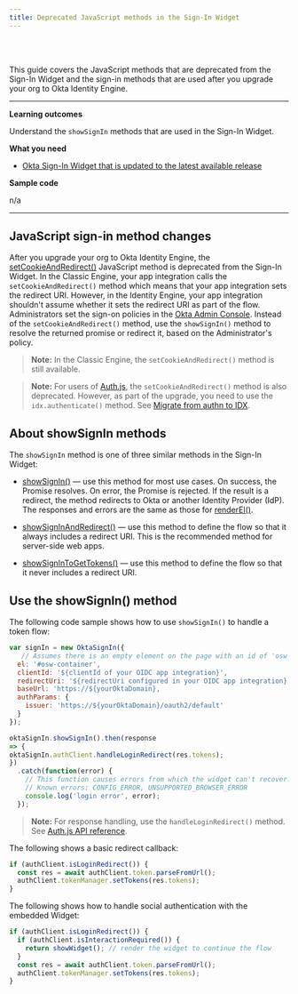 ```yaml
---
title: Deprecated JavaScript methods in the Sign-In Widget
---
```


<ApiLifecycle access="ie" /><br>
<ApiLifecycle access="Limited GA" /><br>

This guide covers the JavaScript methods that are deprecated from the Sign-In Widget and the sign-in methods that are used after you upgrade your org to Okta Identity Engine.

---
**Learning outcomes**

Understand the `showSignIn` methods that are used in the Sign-In Widget.

**What you need**

* [Okta Sign-In Widget that is updated to the latest available release](/docs/guides/oie-upgrade-sign-in-widget/main/)

**Sample code**

n/a

---

## JavaScript sign-in method changes

After you upgrade your org to Okta Identity Engine, the [setCookieAndRedirect()](https://github.com/okta/okta-signin-widget#renderel) JavaScript method is deprecated from the Sign-In Widget. In the Classic Engine, your app integration calls the `setCookieAndRedirect()` method which means that your app integration sets the redirect URI. However, in the Identity Engine, your app integration shouldn't assume whether it sets the redirect URI as part of the flow. Administrators set the sign-on policies in the [Okta Admin Console](https://help.okta.com/okta_help.htm?type=oie&id=ext-oie-policies). Instead of the `setCookieAndRedirect()` method, use the `showSignIn()` method to resolve the returned promise or redirect it, based on the Administrator's policy.

> **Note:** In the Classic Engine, the `setCookieAndRedirect()` method is still available.

> **Note:** For users of [Auth.js](https://github.com/okta/okta-auth-js), the `setCookieAndRedirect()` method is also deprecated. However, as part of the upgrade, you need to use the `idx.authenticate()` method. See [Migrate from authn to IDX](https://github.com/okta/okta-auth-js/blob/master/docs/migrate-from-authn-to-idx.md#new-methods).

## About showSignIn methods

The `showSignIn` method is one of three similar methods in the Sign-In Widget:

* [showSignIn()](https://github.com/okta/okta-signin-widget#showsignin) &mdash; use this method for most use cases. On success, the Promise resolves. On error, the Promise is rejected. If the result is a redirect, the method redirects to Okta or another Identity Provider (IdP). The responses and errors are the same as those for [renderEl()](https://github.com/okta/okta-signin-widget#renderel).

* [showSignInAndRedirect()](https://github.com/okta/okta-signin-widget#showsigninandredirect) &mdash; use this method to define the flow so that it always includes a redirect URI. This is the recommended method for server-side web apps.

* [showSignInToGetTokens()](https://github.com/okta/okta-signin-widget#showsignintogettokens) &mdash; use this method to define the flow so that it never includes a redirect URI.

## Use the showSignIn() method

The following code sample shows how to use `showSignIn()` to handle a token flow:

```javascript
var signIn = new OktaSignIn({
   // Assumes there is an empty element on the page with an id of 'osw-container'
  el: '#osw-container',
  clientId: '${clientId of your OIDC app integration}',
  redirectUri: '${redirectUri configured in your OIDC app integration}',
  baseUrl: 'https://${yourOktaDomain},
  authParams: {
    issuer: 'https://${yourOktaDomain}/oauth2/default'
  }
});

oktaSignIn.showSignIn().then(response
=> {
oktaSignIn.authClient.handleLoginRedirect(res.tokens);
})
  .catch(function(error) {
    // This function causes errors from which the widget can't recover.
    // Known errors: CONFIG_ERROR, UNSUPPORTED_BROWSER_ERROR
    console.log('login error', error);
  });
```
> **Note:** For response handling, use the `handleLoginRedirect()` method. See [Auth.js API reference](https://github.com/okta/okta-auth-js#handleloginredirecttokens-originaluri).

The following shows a basic redirect callback:
```javascript
if (authClient.isLoginRedirect()) {
  const res = await authClient.token.parseFromUrl();
  authClient.tokenManager.setTokens(res.tokens);
}
```

The following shows how to handle social authentication with the embedded Widget:
```javascript
if (authClient.isLoginRedirect()) {
  if (authClient.isInteractionRequired()) {
    return showWidget(); // render the widget to continue the flow
  }
  const res = await authClient.token.parseFromUrl();
  authClient.tokenManager.setTokens(res.tokens);
}
```
